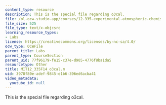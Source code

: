 ```yaml
---
content_type: resource
description: This is the special file regarding o3cal.
file: /ol-ocw-studio-app/courses/12-335-experimental-atmospheric-chemistry-fall-2014/3978f80eadef9845e1b6396ed6acba41_MIT12_335F14_o3cal.m
file_size: 525
file_type: text/x-objcsrc
learning_resource_types:
- Labs
license: https://creativecommons.org/licenses/by-nc-sa/4.0/
ocw_type: OCWFile
parent_title: Labs
parent_type: CourseSection
parent_uid: 77f96179-fe15-c37e-d905-4776f8ba1da5
resourcetype: Other
title: MIT12_335F14_o3cal.m
uid: 3978f80e-adef-9845-e1b6-396ed6acba41
video_metadata:
  youtube_id: null
---
```

This is the special file regarding o3cal.